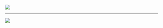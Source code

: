 
              
![](https://github-readme-streak-stats.herokuapp.com/?user=OzanYaprak&theme=vision-friendly-dark&hide_border=true)<br/>


---
[![](https://visitcount.itsvg.in/api?id=OzanYaprak&icon=3&color=12)](https://visitcount.itsvg.in)

<!-- Proudly created with GPRM ( https://gprm.itsvg.in ) -->
